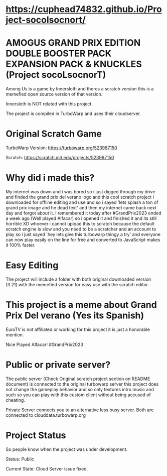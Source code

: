 # https://cuphead74832.github.io/Project-socolsocnort/

# AMOGUS GRAND PRIX EDITION DOUBLE BOOSTER PACK EXPANSION PACK & KNUCKLES (Project socoLsocnorT)
Among Us is a game by Innersloth and theres a scratch version this is a memefied open source version of that version.

Innersloth is NOT related with this project.

The project is compiled in TurboWarp and uses their cloudserver.

# Original Scratch Game
TurboWarp Version: https://turbowarp.org/523967150

Scratch: https://scratch.mit.edu/projects/523967150

# Why did i made this?
My internet was down and i was bored so i just digged through my drive and finded the grand prix del verano logo and this cool scratch project i downloaded for offline editing and use and so i sayed 'lets splash a ton of grand prix image and he dead text' and then my internet came back next day and forgot about it. I remembered it today after #GrandPrix2023 ended a week ago (Well played Alfacar) so i opened it and finished it and its still horrible XD whoever i cannot upload this to scratch because the default scratch engine is slow and you need to be a scratcher and an account to play so i just sayed 'hey lets give this turbowarp thingy a try' and everyone can now play easily on the line for free and converted to JavaScript makes it 100% faster. 

# Easy Editing
The project will include a folder with both original downloaded version (3.21) with the memefied version for easy use with the scratch editor.

# This project is a meme about Grand Prix Del verano (Yes its Spanish)
EuroTV is not affiliated or working for this project it is just a honorable mention.

Nice Played Alfacar! #GrandPrix2023

# Public or private server?

The public server (Check Original scratch project section on README document) is connected to the original turbowarp server this project does not change the gameplay behavior and so only textures intro music and such so you can play with this custom client without being accused of cheating.

Private Server connects you to an alternative less busy server.
Both are connected to clouddata.turbowarp.org

# Project Status
So people know when the project was under development.

Status: Public

Current State: Cloud Server issue fixed.
